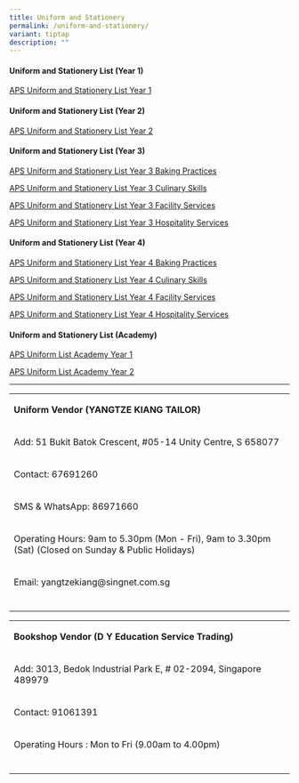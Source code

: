 ```yaml
---
title: Uniform and Stationery
permalink: /uniform-and-stationery/
variant: tiptap
description: ""
---
```

<h4><strong>Uniform and Stationery List (Year 1)</strong></h4>
<p><a href="/files/Uniform and Stationery/APS_Uniform_and_Stationery_List_Year_1.pdf" rel="noopener nofollow" target="_blank">APS Uniform and Stationery List Year 1</a>
</p>
<p></p>
<h4><strong>Uniform and Stationery List (Year 2)</strong></h4>
<p><a href="/files/Uniform and Stationery/APS_Uniform_and_Stationery_List_Year_2.pdf" rel="noopener nofollow" target="_blank">APS Uniform and Stationery List Year 2</a>
</p>
<p></p>
<h4><strong>Uniform and Stationery List (Year 3)</strong></h4>
<p><a href="/files/Uniform and Stationery/APS_Uniform_and_Stationery_List_Year_3_Baking_Practices.pdf" rel="noopener nofollow" target="_blank">APS Uniform and Stationery List Year 3 Baking Practices</a>
</p>
<p><a href="/files/Uniform and Stationery/APS_Uniform_and_Stationery_List_Year_3_Culinary_Skills.pdf" rel="noopener nofollow" target="_blank">APS Uniform and Stationery List Year 3 Culinary Skills</a>
</p>
<p><a href="/files/Uniform and Stationery/APS_Uniform_and_Stationery_List_Year_3_Facility_Services.pdf" rel="noopener nofollow" target="_blank">APS Uniform and Stationery List Year 3 Facility Services</a>
</p>
<p><a href="/files/Uniform and Stationery/APS_Uniform_and_Stationery_List_Year_3_Hospitality_Services.pdf" rel="noopener nofollow" target="_blank">APS Uniform and Stationery List Year 3 Hospitality Services</a>
</p>
<p></p>
<h4><strong>Uniform and Stationery List (Year 4)</strong></h4>
<p><a href="/files/Uniform and Stationery/APS_Uniform_and_Stationery_List_Year_4_Baking_Practices.pdf" rel="noopener nofollow" target="_blank">APS Uniform and Stationery List Year 4 Baking Practices</a>
</p>
<p><a href="/files/Uniform and Stationery/APS_Uniform_and_Stationery_List_Year_4_Culinary_Skills.pdf" rel="noopener nofollow" target="_blank">APS Uniform and Stationery List Year 4 Culinary Skills</a>
</p>
<p><a href="/files/Uniform and Stationery/APS_Uniform_and_Stationery_List_Year_4_Facility_Services.pdf" rel="noopener nofollow" target="_blank">APS Uniform and Stationery List Year 4 Facility Services</a>
</p>
<p><a href="/files/Uniform and Stationery/APS_Uniform_and_Stationery_List_Year_4_Hospitality_Services.pdf" rel="noopener nofollow" target="_blank">APS Uniform and Stationery List Year 4 Hospitality Services</a>
</p>
<p></p>
<h4><strong>Uniform and Stationery List (Academy)</strong></h4>
<p><a href="/files/Uniform and Stationery/APS_Uniform_List_Academy_Year_1.pdf" rel="noopener nofollow" target="_blank">APS Uniform List Academy Year 1</a>
</p>
<p><a href="/files/Uniform and Stationery/APS_Uniform_List_Academy_Year_2.pdf" rel="noopener nofollow" target="_blank">APS Uniform List Academy Year 2</a>
</p>
<hr>
<p></p>
<table style="minWidth: 25px">
<colgroup>
<col>
</colgroup>
<tbody>
<tr>
<td rowspan="1" colspan="1">
<p><strong>Uniform Vendor (YANGTZE KIANG TAILOR)</strong>
</p>
</td>
</tr>
<tr>
<td rowspan="1" colspan="1">
<p>Add: 51 Bukit Batok Crescent, #05-14 Unity Centre, S 658077</p>
</td>
</tr>
<tr>
<td rowspan="1" colspan="1">
<p>Contact: 67691260</p>
</td>
</tr>
<tr>
<td rowspan="1" colspan="1">
<p>SMS &amp; WhatsApp: 86971660</p>
</td>
</tr>
<tr>
<td rowspan="1" colspan="1">
<p>Operating Hours: 9am to 5.30pm (Mon - Fri), 9am to 3.30pm (Sat) (Closed
on Sunday &amp; Public Holidays)</p>
</td>
</tr>
<tr>
<td rowspan="1" colspan="1">
<p>Email: <a rel="noopener noreferrer nofollow" target="_blank">yangtzekiang@singnet.com.sg</a>
</p>
</td>
</tr>
<tr>
<td rowspan="1" colspan="1">
<p></p>
</td>
</tr>
</tbody>
</table>
<p></p>
<table style="minWidth: 25px">
<colgroup>
<col>
</colgroup>
<tbody>
<tr>
<td rowspan="1" colspan="1">
<p><strong>Bookshop Vendor (D Y Education Service Trading)</strong>
</p>
</td>
</tr>
<tr>
<td rowspan="1" colspan="1">
<p>Add: 3013, Bedok Industrial Park E, # 02-2094, Singapore 489979</p>
</td>
</tr>
<tr>
<td rowspan="1" colspan="1">
<p>Contact: 91061391</p>
</td>
</tr>
<tr>
<td rowspan="1" colspan="1">
<p>Operating Hours : Mon to Fri (9.00am to 4.00pm)</p>
</td>
</tr>
<tr>
<td rowspan="1" colspan="1">
<p></p>
</td>
</tr>
</tbody>
</table>
<p></p>
<p></p>